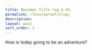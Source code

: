 ```yaml
---
title: Becomes Title tag & H1
permalink: /futureproof/slug/
description: 
layout: post
sort_order: 1
---
```


How is today going to be an adventure?
